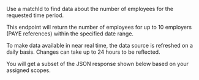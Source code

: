 <p>Use a matchId to find data about the number of employees for the requested time period.</p>
<p>This endpoint will return the number of employees for up to 10 employers (PAYE references) within the specified date range.</p>
<p>To make data available in near real time, the data source is refreshed on a daily basis. Changes can take up to 24 hours to be reflected.</p>
<p>You will get a subset of the JSON response shown below based on your assigned scopes.</p>
